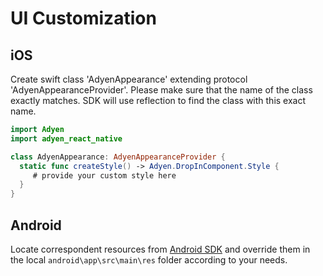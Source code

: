 # UI Customization

## iOS

Create swift class 'AdyenAppearance' extending protocol 'AdyenAppearanceProvider'.
Please make sure that the name of the class exactly matches.
SDK will use reflection to find the class with this exact name.

```swift
import Adyen
import adyen_react_native

class AdyenAppearance: AdyenAppearanceProvider {
  static func createStyle() -> Adyen.DropInComponent.Style {
     # provide your custom style here
  }
}
```

## Android

Locate correspondent resources from [Android SDK](https://github.com/Adyen/adyen-android/tree/4.10.0) and override them in the local `android\app\src\main\res` folder according to your needs.
